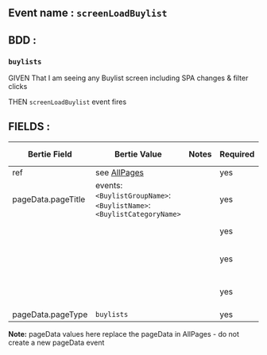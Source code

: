 ## Event name : `screenLoadBuylist`

## BDD :
### `buylists`
GIVEN That I am seeing any Buylist screen including SPA changes & filter clicks

THEN `screenLoadBuylist` event fires

## FIELDS :

| Bertie Field | Bertie Value | Notes | Required | Adobe Field | Adobe Value / Syntax |
| --- | --- | --- | --- | --- | --- |
| ref | see [AllPages](../All/AllPages.md) | | yes | | |
| pageData.pageTitle | events:`<BuylistGroupName>`:`<BuylistName>`:`<BuylistCategoryName>` | | yes | pageName, v14, v3 | pageData.pageTitle |
| | | | yes | c1, v70 | pageData.pageTitle (1st part only) |
| | | | yes | c2, v71 | pageData.pageTitle (1st & second parts) |
| | | | yes | c3, v72 | pageData.pageTitle (1st, 2nd & 3rd parts) |
| pageData.pageType | `buylists` | | yes | c4, v73 | pageData.pageType |

**Note:** pageData values here replace the pageData in AllPages - do not create a new pageData event